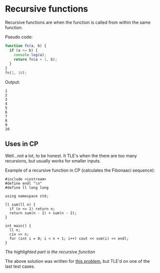 # Recursive functions
Recursive functions are when the function is called from within the same function. 

Pseudo code:
```js
function fn(a, b) {
  if (a <= b) {
    console.log(a);
    return fn(a + 1, b);
  }
}
fn(1, 10);
```
Output:
```
1
2
3
4
5
6
7
8
9
10
```

## Uses in CP
Well...not a lot, to be honest. It TLE's when the there are too many recursions, but usually works for smaller inputs.

Example of a recursive function in CP (calculates the Fibonaaci sequence):
```cpp{7-10}
#include <iostream>
#define endl "\n"
#define ll long long

using namespace std;

ll sum(ll n) {
  if (n <= 1) return n;
  return sum(n - 1) + sum(n - 2);
}

int main() {
  ll n;
  cin >> n;
  for (int i = 0; i < n + 1; i++) cout << sum(i) << endl;  
}
```
*The highlighted part is the recursive function*

The above solution was written for [this problem](https://codebreaker.xyz/problem/fibo), but TLE'd on one of the last test cases.